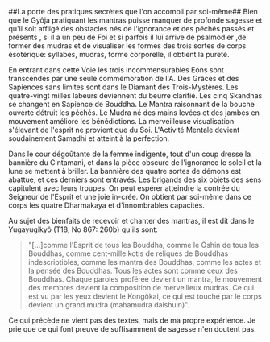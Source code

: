 ##La porte des pratiques secrètes que l'on accompli par soi-même##
Bien que le Gyôja pratiquant les mantras puisse manquer de profonde sagesse et qu'il soit affligé des obstacles nés de l'ignorance et des péchés passés et présents , si il a un peu de Foi et si parfois il lui arrive de psalmodier ,de former des mudras et de visualiser les formes des trois sortes de corps ésotérique: syllabes, mudras, forme corporelle, il obtient la pureté.

En entrant dans cette Voie les trois incommensurables Eons sont transcendés par une seule commémoration de l'A. Des Grâces et des Sapiences sans limites sont dans le Diamant des Trois-Mystères. Les quatre-vingt milles labeurs deviennent du beurre clarifié. Les cinq Skandhas se changent en Sapience de Bouddha. Le Mantra raisonnant de la bouche ouverte détruit les péchés. Le Mudra né des mains levées et des jambes en mouvement améliore les bénédictions. La merveilleuse visualisation s'élevant de l'esprit ne provient que du Soi. L'Activité Mentale devient soudainement Samadhi et atteint à la perfection.

Dans le cour dégoûtante de la femme indigente, tout d'un coup dresse la bannière du Cintamani, et dans la pièce obscure de l'ignorance le soleil et la lune se mettent à briller. La bannière des quatre sortes de démons est abattue, et ces derniers sont entravés. Les brigands des six objets des sens capitulent avec leurs troupes. On peut espérer atteindre la contrée du Seigneur de l'Esprit et une joie in-crée. On obtient par soi-même dans ce corps les quatre Dharmakaya et d'innombrables capacités.

Au sujet des bienfaits de recevoir et chanter des mantras, il est dit dans le Yugayugikyô (T18, No 867: 260b) qu'ils sont:  

>"[...]comme l'Esprit de tous les Bouddha, comme le Ôshin de tous les Bouddhas, comme cent-mille kotis de reliques de Bouddhas indescriptibles, comme les mantra des Bouddhas, comme les actes et la pensée des Bouddhas. Tous les actes sont comme ceux des Bouddhas. Chaque paroles proférée devient un mantra, le mouvement des membres devient la composition de merveilleux mudras. Ce qui est vu par les yeux devient le Kongôkai, ce qui est touché par le corps devient un grand mudra (mahamudra daishuin)". 

Ce qui précède ne vient pas des textes, mais de ma propre expérience. Je prie que ce qui font preuve de suffisamment de sagesse n'en doutent pas.
